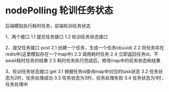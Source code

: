 # nodePolling 轮训任务状态

后端模拟执行耗时任务，前端轮训任务状态

1、两个接口
   1.1 提交任务接口
   1.2 轮训任务状态接口

2、提交任务接口 post
   2.1 创建一个任务，生成一个任务id(uuid)
   2.2 将任务存在redis中(这里模拟存在一个map中)
   2.3 调用耗时任务
   2.4 立即返回任务id，不await耗时任务的结果
   2.5 耗时任务执行完成后，修改map中的任务状态和结果

3、轮训任务状态接口 get
   3.1 根据任务id查询map中对应的task状态
   3.2 任务状态为2时，任务处理成功
   3.3 任务状态为3时，任务处理失败
   3.4 任务状态为1时，任务处理中

